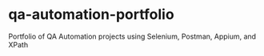 # qa-automation-portfolio
Portfolio of QA Automation projects using Selenium, Postman, Appium, and XPath
